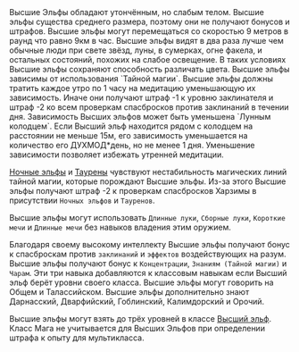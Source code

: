 <plate name="Утончённость" subtype="Черта" img="elvesmuscle.png" stats="+2ИНТ, -2ВЫН">
  Высшие Эльфы обладают утончённым, но слабым телом.
</plate>
<plate name="Средние размеры" subtype="Черта" img="strength.png">
  Высшие эльфы существа среднего размера, поэтому они не получают бонусов и штрафов.
</plate>
<plate name="Обычная скорость" subtype="Черта" img="speed.png" stats="9м, 9км">
  Высшие эльфы могут перемещаться со скоростью 9 метров в раунд что равно 9км в час.
</plate>
<plate name="Видимость в слабом свете" subtype="Черта" img="darkvision.png" stats="x2">
  Высшие эльфы видят в два раза лучше чем обычные люди при свете звёзд, луны, в сумерках, огне факела, и остальных состояний, похожих на слабое освещение. В таких условиях Высшие эльфы сохраняют способность различать цвета.
</plate>
<plate name="Магическая зависимость" subtype="Черта" img="manatap.png" stats="1ч, -1УР, -2СБ">
 Высшие эльфы зависимы от использования `Тайной магии`. Высшие эльфы должны тратить каждое утро по 1 часу на медитацию уменьшающую их зависимость. Иначе они получают штраф -1 к уровню заклинателя и штраф -2 ко всем проверкам спасбросков против заклинаний в течении дня. Зависимость Высших эльфов может быть уменьшена `Лунным колодцем`. Если Высший эльф находится рядом с колодцем на расстоянии не меньше 15м, его зависимость уменьшается на количество его ДУХМОД*день, но не менее 1 дня. Уменьшение зависимости позволяет избежать утренней медитации.
</plate>
<plate name="Неприязнь" subtype="Черта" img="rage.png" stats="-2ХАРСБ">

 [Ночные эльфы](../nightelves/nightelves.md) и [Таурены](../taurs/taurs.md) чувствуют нестабильность магических линий тайной магии, которые порождают Высшие эльфы. Из-за этого Высшие эльфы получают штраф -2 к проверкам спасбросков Харзимы в присутствии `Ночных эльфов` и `Тауренов`. 
</plate>
<plate name="Любимое оружие" subtype="Черта" img="weaponsmith.png">

  Высшие эльфы могут использовать `Длинные луки`, `Сборные луки`, `Короткие мечи` и `Длинные мечи` без навыков владения этим оружием.
</plate>
<plate name="Сильный разум" subtype="Черта" img="bluemind.png" stats="+2СБ">

 Благодаря своему высокому интеллекту Высшие эльфы получают бонус к спасброскам против `заклинаний` и `эффектов` воздействующих на разум.
</plate>
<plate name="Пропитанные магией" subtype="Черта" img="magicborne.png" stats="+2НВК">
 Высшие эльфы получают бонус к `Концентрации`, `Знаниям (Тайной магии)` и `Чарам`. Эти три навыка добавляются к классовым навыкам если Высший эльф берёт уровни своего класса.
</plate>
<plate name="Эльфийские языки" subtype="Черта" img="lang.png">
  Высшие эльфы могут говорить на Общем и Талассийском.
</plate>
<plate name="Эльфийские языки: дополнительно" subtype="Черта" img="lang.png"> 
 Высшие эльфы дополнительно знают Дарнасский, Дварфийский, Гоблинский, Калимдорский и Орочий.
</plate>
<plate name="Класс: Высший эльф" subtype="Черта" img="highelfclass.png">

  Высшие эльфы могут взять до трёх уровней в классе [Высший эльф](./highelvesclass.md).
</plate>
<plate name="Предпочитаемый класс: Маг" subtype="Черта" img="mage.png">
  Класс Мага не учитывается для Высших Эльфов при определении штрафа к опыту для мультикласса.
</plate>